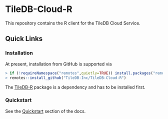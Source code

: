 # TileDB-Cloud-R

This repository contains the R client for the TileDB Cloud Service.

## Quick Links

### Installation

At present, installation from GitHub is supported via

```r
> if (!requireNamespace("remotes",quietly=TRUE)) install.packages("remotes")
> remotes::install_github("TileDB-Inc/TileDB-Cloud-R")
```

The [TileDB-R](https://github.com/TileDB-Inc/TileDB-R) package is a dependency and has 
to be installed first.

### Quickstart

See the [Quickstart](https://docs.tiledb.com/cloud/quickstart) section of the docs.
